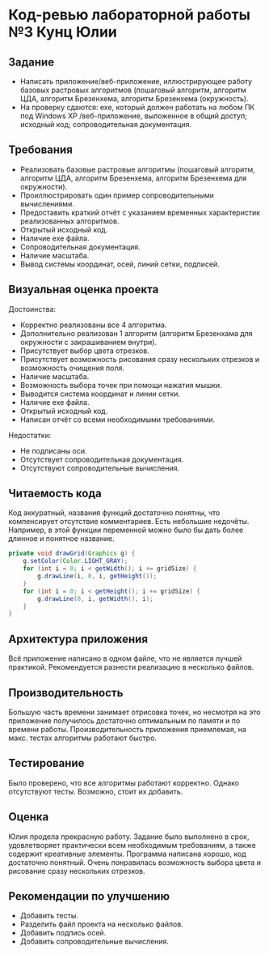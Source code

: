 # Код-ревью лабораторной работы №3 Кунц Юлии

## Задание

- Написать приложение/веб-приложение, иллюстрирующее работу базовых
растровых алгоритмов (пошаговый алгоритм, алгоритм ЦДА, алгоритм Брезенхема, алгоритм Брезенхема (окружность).
- На проверку сдаются: exe, который должен работать на любом ПК под Windows XP /веб-приложение, выложенное в общий доступ; исходный код; сопроводительная документация.

## Требования
- Реализовать базовые растровые алгоритмы (пошаговый алгоритм, алгоритм ЦДА, алгоритм Брезенхема, алгоритм Брезенхема для окружности).
- Проиллюстрировать один пример сопроводительными вычислениями.
- Предоставить краткий отчёт с указанием временных характеристик реализованных алгоритмов.
- Открытый исходный код.
- Наличие exe файла.
- Сопроводительная документация.
- Наличие масштаба.
- Вывод системы координат, осей, линий сетки, подписей.

## Визуальная оценка проекта

Достоинства:
- Корректно реализованы все 4 алгоритма. 
- Дополнительно реализован 1 алгоритм (алгоритм Брезенхама для окружности с закрашиванием внутри). 
- Присутствует выбор цвета отрезков.
- Присутствует возможность рисования сразу нескольких отрезков и возможность очищения поля.
- Наличие масштаба.
- Возможность выбора точек при помощи нажатия мышки.
- Выводится система координат и линии сетки.
- Наличие exe файла.
- Открытый исходный код.
- Написан отчёт со всеми необходимыми требованиями.      

Недостатки:
- Не подписаны оси.
- Отсутствует сопроводительная документация.
- Отсутствуют сопроводительные вычисления.
                      
## Читаемость кода

Код аккуратный, названия функций достаточно понятны, что компенсирует отсутствие комментариев. Есть небольшие недочёты. Например, в этой функции переменной можно было бы дать более длинное и понятное название.
```java
private void drawGrid(Graphics g) {
    g.setColor(Color.LIGHT_GRAY);
    for (int i = 0; i < getWidth(); i += gridSize) {
        g.drawLine(i, 0, i, getHeight());
    }
    for (int i = 0; i < getHeight(); i += gridSize) {
        g.drawLine(0, i, getWidth(), i);
    }
}
```

## Архитектура приложения
Всё приложение написано в одном файле, что не является лучшей практикой. Рекомендуется разнести реализацию в несколько файлов. 

## Производительность
Большую часть времени занимает отрисовка точек, но несмотря на это приложение получилось достаточно оптимальным по памяти и по времени работы. Производительность приложения приемлемая, на макс. тестах алгоритмы работают быстро.

## Тестирование
Было проверено, что все алгоритмы работают корректно. Однако отсутствуют тесты. Возможно, стоит их добавить.

## Оценка
Юлия продела прекрасную работу. Задание было выполнено в срок, удовлетворяет практически всем необходимым требованиям, а также содержит креативные элементы. Программа написана хорошо, код достаточно понятный. Очень понравилась возможность выбора цвета и рисование сразу нескольких отрезков.

## Рекомендации по улучшению
- Добавить тесты.
- Разделить файл проекта на несколько файлов.
- Добавить подпись осей.
- Добавить сопроводительные вычисления.
